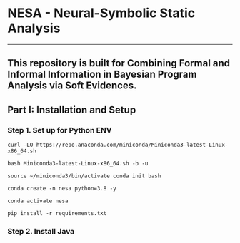 # NESA - Neural-Symbolic Static Analysis

---

## This repository is built for Combining Formal and Informal Information in Bayesian Program Analysis via Soft Evidences.

## Part I: Installation and Setup

### Step 1. Set up for Python ENV
```
curl -LO https://repo.anaconda.com/miniconda/Miniconda3-latest-Linux-x86_64.sh 

bash Miniconda3-latest-Linux-x86_64.sh -b -u

source ~/miniconda3/bin/activate conda init bash

conda create -n nesa python=3.8 -y

conda activate nesa

pip install -r requirements.txt
```

### Step 2. Install Java
